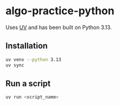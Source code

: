 # algo-practice-python

Uses [UV](https://github.com/astral-sh/uv) and has been built on Python 3.13.

## Installation

```bash
uv venv --python 3.13
uv sync
```

## Run a script

```bash
uv run <script_name>
```
